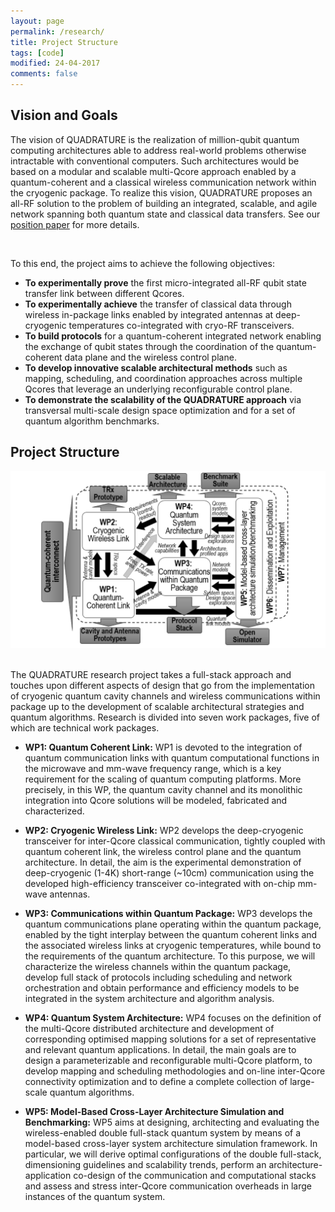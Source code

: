 ```yaml
---
layout: page
permalink: /research/
title: Project Structure
tags: [code]
modified: 24-04-2017
comments: false
---
```

## Vision and Goals

The vision of QUADRATURE is the realization of million-qubit quantum computing architectures able to address real-world problems otherwise intractable with conventional computers. Such architectures would be based on a modular and scalable multi-Qcore approach enabled by a quantum-coherent and a classical wireless communication network within the cryogenic package. To realize this vision, QUADRATURE proposes an all-RF solution to the problem of building an integrated, scalable, and agile network spanning both quantum state and classical data transfers. See our [position paper](https://arxiv.org/abs/2303.14008) for more details.

<br/>

To this end, the project aims to achieve the following objectives:

+ **To experimentally prove** the first micro-integrated all-RF qubit state transfer link between different Qcores.
+ **To experimentally achieve** the transfer of classical data through wireless in-package links enabled by integrated antennas at deep-cryogenic temperatures co-integrated with cryo-RF transceivers.
+ **To build protocols** for a quantum-coherent integrated network enabling the exchange of qubit states through the coordination of the quantum-coherent data plane and the wireless control plane.
+ **To develop innovative scalable architectural methods** such as mapping, scheduling, and coordination approaches across multiple Qcores that leverage an underlying reconfigurable control plane.
+ **To demonstrate the scalability of the QUADRATURE approach** via transversal multi-scale design space optimization and for a set of quantum algorithm benchmarks.

## Project Structure
<img src="/images/Qpert_chart.png"/>
 
<br/>
<br/>

The QUADRATURE research project takes a full-stack approach and touches upon different aspects of design that go from the implementation of cryogenic quantum cavity channels and wireless communications within package up to the development of scalable architectural strategies and quantum algorithms. Research is divided into seven work packages, five of which are technical work packages. 

+ **WP1: Quantum Coherent Link:** WP1 is devoted to the integration of quantum communication links with quantum computational functions in the microwave and mm-wave frequency range, which is a key requirement for the scaling of quantum computing platforms. More precisely, in this WP, the quantum cavity channel and its monolithic integration into Qcore solutions will be modeled, fabricated and characterized. 

+ **WP2: Cryogenic Wireless Link:** WP2 develops the deep-cryogenic transceiver for inter-Qcore classical communication, tightly coupled with quantum coherent link, the wireless control plane and the quantum architecture. In detail, the aim is the experimental demonstration of deep-cryogenic (1-4K) short-range (~10cm) communication using the developed high-efficiency  transceiver co-integrated with on-chip mm-wave antennas. 

+ **WP3: Communications within Quantum Package:** WP3 develops the quantum communications plane operating within the quantum package, enabled by the tight interplay between the quantum coherent links and the associated wireless links at cryogenic temperatures, while bound to the requirements of the quantum architecture. To this purpose, we will characterize the wireless channels within the quantum package, develop full stack of protocols including scheduling and network orchestration and obtain performance and efficiency models to be integrated in the system architecture and algorithm analysis.

+ **WP4: Quantum System Architecture:** WP4 focuses on the definition of the multi-Qcore distributed architecture and development of corresponding optimised mapping solutions for a set of representative and relevant quantum applications. In detail, the main goals are to design a parameterizable and reconfigurable multi-Qcore platform, to develop mapping and scheduling methodologies and on-line inter-Qcore connectivity optimization and to define a complete collection of large-scale quantum algorithms. 

+ **WP5: Model-Based Cross-Layer Architecture Simulation and Benchmarking:** WP5 aims at designing, architecting and evaluating the wireless-enabled double full-stack quantum system by means of a model-based cross-layer system architecture simulation framework. In particular, we will derive optimal configurations of the double full-stack, dimensioning guidelines and scalability trends, perform an architecture-application co-design of the communication and computational stacks and assess and stress inter-Qcore communication overheads in large instances of the quantum system.














